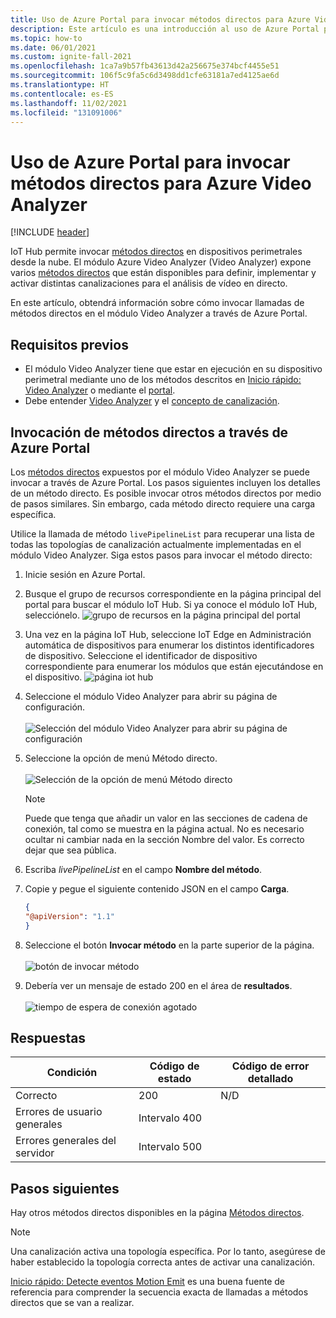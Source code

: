 ```yaml
---
title: Uso de Azure Portal para invocar métodos directos para Azure Video Analyzer
description: Este artículo es una introducción al uso de Azure Portal para invocar métodos directos para Azure Video Analyzer.
ms.topic: how-to
ms.date: 06/01/2021
ms.custom: ignite-fall-2021
ms.openlocfilehash: 1ca7a9b57fb43613d42a256675e374bcf4455e51
ms.sourcegitcommit: 106f5c9fa5c6d3498dd1cfe63181a7ed4125ae6d
ms.translationtype: HT
ms.contentlocale: es-ES
ms.lasthandoff: 11/02/2021
ms.locfileid: "131091006"
---
```

# <a name="use-azure-portal-to-invoke-direct-methods-for-azure-video-analyzer"></a>Uso de Azure Portal para invocar métodos directos para Azure Video Analyzer

[!INCLUDE [header](includes/edge-env.md)]

IoT Hub permite invocar [métodos directos](../../../iot-hub/iot-hub-devguide-direct-methods.md#method-invocation-for-iot-edge-modules) en dispositivos perimetrales desde la nube. El módulo Azure Video Analyzer (Video Analyzer) expone varios [métodos directos](./direct-methods.md) que están disponibles para definir, implementar y activar distintas canalizaciones para el análisis de vídeo en directo.

En este artículo, obtendrá información sobre cómo invocar llamadas de métodos directos en el módulo Video Analyzer a través de Azure Portal.

## <a name="prerequisites"></a>Requisitos previos

* El módulo Video Analyzer tiene que estar en ejecución en su dispositivo perimetral mediante uno de los métodos descritos en [Inicio rápido: Video Analyzer](get-started-detect-motion-emit-events.md) o mediante el [portal](./deploy-iot-edge-device.md).
* Debe entender [Video Analyzer](../overview.md) y el [concepto de canalización](../pipeline.md).

## <a name="invoking-direct-methods-via-azure-portal"></a>Invocación de métodos directos a través de Azure Portal

Los [métodos directos](./direct-methods.md) expuestos por el módulo Video Analyzer se puede invocar a través de Azure Portal. Los pasos siguientes incluyen los detalles de un método directo. Es posible invocar otros métodos directos por medio de pasos similares. Sin embargo, cada método directo requiere una carga específica.

Utilice la llamada de método `livePipelineList` para recuperar una lista de todas las topologías de canalización actualmente implementadas en el módulo Video Analyzer. Siga estos pasos para invocar el método directo:

1. Inicie sesión en Azure Portal.
1. Busque el grupo de recursos correspondiente en la página principal del portal para buscar el módulo IoT Hub. Si ya conoce el módulo IoT Hub, selecciónelo.
    ![grupo de recursos en la página principal del portal](./media/use-azure-portal-to-invoke-direct-methods/portal-rg-home.png)
1. Una vez en la página IoT Hub, seleccione IoT Edge en Administración automática de dispositivos para enumerar los distintos identificadores de dispositivo. Seleccione el identificador de dispositivo correspondiente para enumerar los módulos que están ejecutándose en el dispositivo.
    ![página iot hub](./media/use-azure-portal-to-invoke-direct-methods/iot-hub-page.png)
1. Seleccione el módulo Video Analyzer para abrir su página de configuración.<br><br>
    ![Selección del módulo Video Analyzer para abrir su página de configuración](./media/use-azure-portal-to-invoke-direct-methods/modules.png)
1. Seleccione la opción de menú Método directo. <br><br>
    ![Selección de la opción de menú Método directo](./media/use-azure-portal-to-invoke-direct-methods/module-details.png)
    > [!NOTE]
    > Puede que tenga que añadir un valor en las secciones de cadena de conexión, tal como se muestra en la página actual. No es necesario ocultar ni cambiar nada en la sección Nombre del valor. Es correcto dejar que sea pública.

1. Escriba *livePipelineList* en el campo **Nombre del método**.
1. Copie y pegue el siguiente contenido JSON en el campo **Carga**.
    ```json
    {
    "@apiVersion": "1.1"
    }
    ```
1. Seleccione el botón **Invocar método** en la parte superior de la página.<br><br>
    ![botón de invocar método](./media/use-azure-portal-to-invoke-direct-methods/direct-method.png)
1. Debería ver un mensaje de estado 200 en el área de **resultados**.<br><br>
    ![tiempo de espera de conexión agotado](./media/use-azure-portal-to-invoke-direct-methods/connection-timeout.png)

## <a name="responses"></a>Respuestas

| Condición             | Código de estado | Código de error detallado |
|-----------------------|-------------|---------------------|
| Correcto               | 200         | N/D                 |
| Errores de usuario generales   | Intervalo 400   |                     |
| Errores generales del servidor | Intervalo 500   |                     |

## <a name="next-steps"></a>Pasos siguientes

Hay otros métodos directos disponibles en la página [Métodos directos](./direct-methods.md).

> [!NOTE]
> Una canalización activa una topología específica. Por lo tanto, asegúrese de haber establecido la topología correcta antes de activar una canalización.

[Inicio rápido: Detecte eventos Motion Emit](detect-motion-emit-events-quickstart.md) es una buena fuente de referencia para comprender la secuencia exacta de llamadas a métodos directos que se van a realizar.
